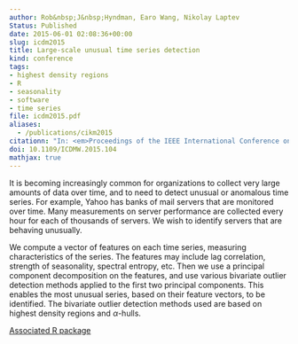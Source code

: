 ```yaml
---
author: Rob&nbsp;J&nbsp;Hyndman, Earo Wang, Nikolay Laptev
Status: Published
date: 2015-06-01 02:08:36+00:00
slug: icdm2015
title: Large-scale unusual time series detection
kind: conference
tags:
- highest density regions
- R
- seasonality
- software
- time series
file: icdm2015.pdf
aliases:
  - /publications/cikm2015
citationn: "In: <em>Proceedings of the IEEE International Conference on Data Mining</em>. Atlantic City, NJ, USA. 14–17 November 2015"
doi: 10.1109/ICDMW.2015.104
mathjax: true
---
```


It is becoming increasingly common for organizations to collect very large amounts of data over time, and to need to detect unusual or anomalous time series. For example, Yahoo has banks of mail servers that are monitored over time. Many measurements on server performance are collected every hour for each of thousands of servers. We wish to identify servers that are behaving unusually.

We compute a vector of features on each time series, measuring characteristics of the series. The features may include lag correlation, strength of seasonality, spectral entropy, etc. Then we use a principal component decomposition on the features, and use various bivariate outlier detection methods applied to the first two principal components. This enables the most unusual series, based on their feature vectors, to be identified. The bivariate outlier detection methods used are based on highest density regions and $\alpha$-hulls.

[Associated R package](http://github.com/robjhyndman/anomalous)
